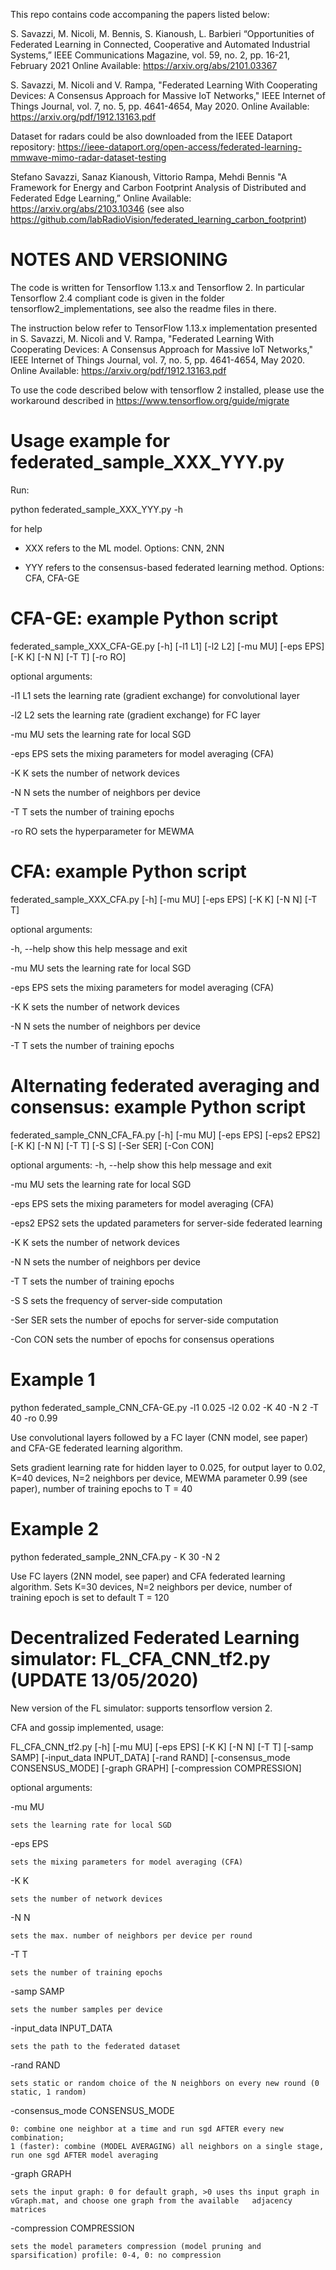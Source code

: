 This repo contains code accompaning the papers listed below:

S. Savazzi, M. Nicoli, M. Bennis, S. Kianoush, L. Barbieri “Opportunities of Federated Learning in Connected, Cooperative and Automated Industrial Systems,” IEEE Communications Magazine, vol. 59, no. 2, pp. 16-21, February 2021 Online Available: https://arxiv.org/abs/2101.03367

S. Savazzi, M. Nicoli and V. Rampa, "Federated Learning With Cooperating Devices: A Consensus Approach for Massive IoT Networks," IEEE Internet of Things Journal, vol. 7, no. 5, pp. 4641-4654, May 2020. Online Available: https://arxiv.org/pdf/1912.13163.pdf

Dataset for radars could be also downloaded from the IEEE Dataport repository: https://ieee-dataport.org/open-access/federated-learning-mmwave-mimo-radar-dataset-testing

Stefano Savazzi, Sanaz Kianoush, Vittorio Rampa, Mehdi Bennis "A Framework for Energy and Carbon Footprint Analysis of Distributed and Federated Edge Learning,” Online Available: https://arxiv.org/abs/2103.10346 (see also https://github.com/labRadioVision/federated_learning_carbon_footprint)

# NOTES AND VERSIONING 

The code is written for Tensorflow 1.13.x and Tensorflow 2. In particular Tensorflow 2.4 compliant code is given in the folder tensorflow2_implementations, see also the readme files in there.

The instruction below refer to TensorFlow 1.13.x implementation presented in S. Savazzi, M. Nicoli and V. Rampa, "Federated Learning With Cooperating Devices: A Consensus Approach for Massive IoT Networks," IEEE Internet of Things Journal, vol. 7, no. 5, pp. 4641-4654, May 2020. Online Available: https://arxiv.org/pdf/1912.13163.pdf

To use the code described below with tensorflow 2 installed, please use the workaround described in https://www.tensorflow.org/guide/migrate

# Usage example for federated_sample_XXX_YYY.py

Run:

python federated_sample_XXX_YYY.py -h 

for help 

- XXX refers to the ML model. Options: CNN, 2NN

- YYY refers to the consensus-based federated learning method. Options: CFA, CFA-GE


# CFA-GE: example Python script
federated_sample_XXX_CFA-GE.py [-h] [-l1 L1] [-l2 L2] [-mu MU]
                                [-eps EPS] [-K K] [-N N] [-T T]
                                [-ro RO]

optional arguments:
  
  -l1 L1      sets the learning rate (gradient exchange) for convolutional
              layer
              
  -l2 L2      sets the learning rate (gradient exchange) for FC layer
  
  -mu MU      sets the learning rate for local SGD
  
  -eps EPS    sets the mixing parameters for model averaging (CFA)
  
  -K K        sets the number of network devices
  
  -N N        sets the number of neighbors per device
  
  -T T        sets the number of training epochs
  
  -ro RO      sets the hyperparameter for MEWMA

# CFA: example Python script
federated_sample_XXX_CFA.py [-h] [-mu MU]
                                [-eps EPS] [-K K] [-N N] [-T T]

optional arguments:

  -h, --help  show this help message and exit
  
  -mu MU      sets the learning rate for local SGD
  
  -eps EPS    sets the mixing parameters for model averaging (CFA)
  
  -K K        sets the number of network devices
  
  -N N        sets the number of neighbors per device
  
  -T T        sets the number of training epochs

# Alternating federated averaging and consensus: example Python script
federated_sample_CNN_CFA_FA.py [-h] [-mu MU] [-eps EPS] [-eps2 EPS2]
                                      [-K K] [-N N] [-T T] [-S S] [-Ser SER]
                                      [-Con CON]

optional arguments:
  -h, --help  show this help message and exit
  
  -mu MU      sets the learning rate for local SGD
  
  -eps EPS    sets the mixing parameters for model averaging (CFA)
  
  -eps2 EPS2  sets the updated parameters for server-side federated learning
  
  -K K        sets the number of network devices
  
  -N N        sets the number of neighbors per device
  
  -T T        sets the number of training epochs
  
  -S S        sets the frequency of server-side computation
  
  -Ser SER    sets the number of epochs for server-side computation
  
  -Con CON    sets the number of epochs for consensus operations


# Example 1 

python federated_sample_CNN_CFA-GE.py -l1 0.025 -l2 0.02 -K 40 -N 2 -T 40 -ro 0.99

Use convolutional layers followed by a FC layer (CNN model, see paper) and CFA-GE federated learning algorithm. 

Sets gradient learning rate for hidden layer to 0.025, for output layer to 0.02, K=40 devices, N=2 neighbors per device, MEWMA parameter 0.99 (see paper), number of training epochs to T = 40


# Example 2

python federated_sample_2NN_CFA.py - K 30 -N 2

Use FC layers (2NN model, see paper) and CFA federated learning algorithm. Sets K=30 devices, N=2 neighbors per device, number of training epoch is set to default T = 120


# Decentralized Federated Learning simulator: FL_CFA_CNN_tf2.py (UPDATE 13/05/2020)

New version of the FL simulator: supports tensorflow version 2. 

CFA and gossip implemented, usage: 

FL_CFA_CNN_tf2.py [-h] [-mu MU] [-eps EPS] [-K K] [-N N] [-T T]
                         [-samp SAMP] [-input_data INPUT_DATA] [-rand RAND]
                         [-consensus_mode CONSENSUS_MODE] [-graph GRAPH]
                         [-compression COMPRESSION]


optional arguments:
  
  -mu MU 
	
	sets the learning rate for local SGD
  
  -eps EPS              
	
	sets the mixing parameters for model averaging (CFA)
  
  -K K                  
	
	sets the number of network devices
  
  -N N                  
	
	sets the max. number of neighbors per device per round
  
  -T T                  
	
	sets the number of training epochs
  
  -samp SAMP            
	
	sets the number samples per device
  
  -input_data INPUT_DATA
                        
	sets the path to the federated dataset
                        
  -rand RAND            
	
	sets static or random choice of the N neighbors on every new round (0 static, 1 random)
                        
  -consensus_mode CONSENSUS_MODE
                        
	0: combine one neighbor at a time and run sgd AFTER every new combination; 
	1 (faster): combine (MODEL AVERAGING) all neighbors on a single stage, run one sgd AFTER model averaging
                        
  -graph GRAPH         
	
	sets the input graph: 0 for default graph, >0 uses ths input graph in vGraph.mat, and choose one graph from the available 	adjacency matrices
                        
  -compression COMPRESSION
                       
	sets the model parameters compression (model pruning and sparsification) profile: 0-4, 0: no compression

